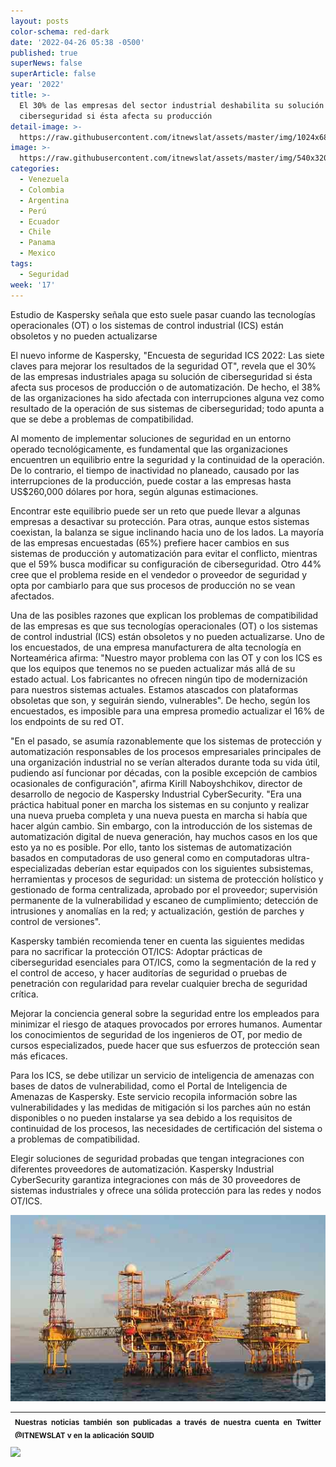 ```yaml
---
layout: posts
color-schema: red-dark
date: '2022-04-26 05:38 -0500'
published: true
superNews: false
superArticle: false
year: '2022'
title: >-
  El 30% de las empresas del sector industrial deshabilita su solución de
  ciberseguridad si ésta afecta su producción
detail-image: >-
  https://raw.githubusercontent.com/itnewslat/assets/master/img/1024x680/Industria-Petrolera-g.jpg
image: >-
  https://raw.githubusercontent.com/itnewslat/assets/master/img/540x320/Industria-Petrolera-p.jpg
categories:
  - Venezuela
  - Colombia
  - Argentina
  - Perú
  - Ecuador
  - Chile
  - Panama
  - Mexico
tags:
  - Seguridad
week: '17'
---
```

Estudio de Kaspersky señala que esto suele pasar cuando las tecnologías operacionales (OT) o los sistemas de control industrial (ICS) están obsoletos y no pueden actualizarse

El nuevo informe de Kaspersky, "Encuesta de seguridad ICS 2022: Las siete claves para mejorar los resultados de la seguridad OT", revela que el 30% de las empresas industriales apaga su solución de ciberseguridad si ésta afecta sus procesos de producción o de automatización. De hecho, el 38% de las organizaciones ha sido afectada con interrupciones alguna vez como resultado de la operación de sus sistemas de ciberseguridad; todo apunta a que se debe a problemas de compatibilidad.

Al momento de implementar soluciones de seguridad en un entorno operado tecnológicamente, es fundamental que las organizaciones encuentren un equilibrio entre la seguridad y la continuidad de la operación. De lo contrario, el tiempo de inactividad no planeado, causado por las interrupciones de la producción, puede costar a las empresas hasta US$260,000 dólares por hora, según algunas estimaciones.

Encontrar este equilibrio puede ser un reto que puede llevar a algunas empresas a desactivar su protección. Para otras, aunque estos sistemas coexistan, la balanza se sigue inclinando hacia uno de los lados. La mayoría de las empresas encuestadas (65%) prefiere hacer cambios en sus sistemas de producción y automatización para evitar el conflicto, mientras que el 59% busca modificar su configuración de ciberseguridad. Otro 44% cree que el problema reside en el vendedor o proveedor de seguridad y opta por cambiarlo para que sus procesos de producción no se vean afectados.

Una de las posibles razones que explican los problemas de compatibilidad de las empresas es que sus tecnologías operacionales (OT) o los sistemas de control industrial (ICS) están obsoletos y no pueden actualizarse. Uno de los encuestados, de una empresa manufacturera de alta tecnología en Norteamérica afirma: "Nuestro mayor problema con las OT y con los ICS es que los equipos que tenemos no se pueden actualizar más allá de su estado actual. Los fabricantes no ofrecen ningún tipo de modernización para nuestros sistemas actuales. Estamos atascados con plataformas obsoletas que son, y seguirán siendo, vulnerables". De hecho, según los encuestados, es imposible para una empresa promedio actualizar el 16% de los endpoints de su red OT.

"En el pasado, se asumía razonablemente que los sistemas de protección y automatización responsables de los procesos empresariales principales de una organización industrial no se verían alterados durante toda su vida útil, pudiendo así funcionar por décadas, con la posible excepción de cambios ocasionales de configuración", afirma Kirill Naboyshchikov, director de desarrollo de negocio de Kaspersky Industrial CyberSecurity. "Era una práctica habitual poner en marcha los sistemas en su conjunto y realizar una nueva prueba completa y una nueva puesta en marcha si había que hacer algún cambio. Sin embargo, con la introducción de los sistemas de automatización digital de nueva generación, hay muchos casos en los que esto ya no es posible. Por ello, tanto los sistemas de automatización basados en computadoras de uso general como en computadoras ultra-especializadas deberían estar equipados con los siguientes subsistemas, herramientas y procesos de seguridad: un sistema de protección holístico y gestionado de forma centralizada, aprobado por el proveedor; supervisión permanente de la vulnerabilidad y escaneo de cumplimiento; detección de intrusiones y anomalías en la red; y actualización, gestión de parches y control de versiones".
 
Kaspersky también recomienda tener en cuenta las siguientes medidas para no sacrificar la protección OT/ICS:
Adoptar prácticas de ciberseguridad esenciales para OT/ICS, como la segmentación de la red y el control de acceso, y hacer auditorías de seguridad o pruebas de penetración con regularidad para revelar cualquier brecha de seguridad crítica.

Mejorar la conciencia general sobre la seguridad entre los empleados para minimizar el riesgo de ataques provocados por errores humanos. Aumentar los conocimientos de seguridad de los ingenieros de OT, por medio de cursos especializados, puede hacer que sus esfuerzos de protección sean más eficaces.

Para los ICS, se debe utilizar un servicio de inteligencia de amenazas con bases de datos de vulnerabilidad, como el Portal de Inteligencia de Amenazas de Kaspersky. Este servicio recopila información sobre las vulnerabilidades y las medidas de mitigación si los parches aún no están disponibles o no pueden instalarse ya sea debido a los requisitos de continuidad de los procesos, las necesidades de certificación del sistema o a problemas de compatibilidad.

Elegir soluciones de seguridad probadas que tengan integraciones con diferentes proveedores de automatización. Kaspersky Industrial CyberSecurity garantiza integraciones con más de 30 proveedores de sistemas industriales y ofrece una sólida protección para las redes y nodos OT/ICS.

![](https://raw.githubusercontent.com/itnewslat/assets/master/img/540x320/Industria-Petrolera-p.jpg)

<table style="height: 42px;" width="569">
<tbody>
<tr>
<td style="text-align: justify;"><sub><strong>Nuestras noticias también son publicadas a través de nuestra cuenta en Twitter <a href="https://twitter.com/itnewslat?lang=es">@ITNEWSLAT</a> y en la aplicación <a href="https://squidapp.co/en/">SQUID</a></strong></sub></td>
</tr>
</tbody>
</table>

<img src="https://tracker.metricool.com/c3po.jpg?hash=56f88a41e39ab42c063cc51676587a04"/>